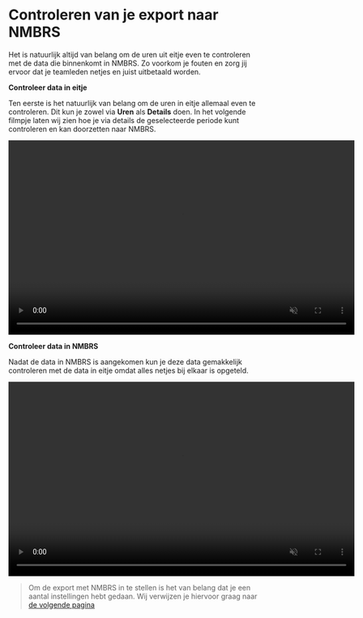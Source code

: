 # Controleren van je export naar NMBRS

Het is natuurlijk altijd van belang om de uren uit eitje even te controleren met de data die binnenkomt in NMBRS. Zo voorkom je fouten en zorg jij ervoor dat je teamleden netjes en juist uitbetaald worden.


**Controleer data in eitje**

Ten eerste is het natuurlijk van belang om de uren in eitje allemaal even te controleren. Dit kun je zowel via **Uren** als **Details** doen. In het volgende filmpje laten wij zien hoe je via details de geselecteerde periode kunt controleren en kan doorzetten naar NMBRS.

<video controls
       muted 
       src="/assets/controleerExport.mov"
       width="683"
       height="384">
</video>


**Controleer data in NMBRS**

Nadat de data in NMBRS is aangekomen kun je deze data gemakkelijk controleren met de data in eitje omdat alles netjes bij elkaar is opgeteld.

<video controls
       muted 
       src="/assets/controleerNmbrs.mov"
       width="683"
       height="384">
</video>


> Om de export met NMBRS in te stellen is het van belang dat je een aantal instellingen hebt gedaan. Wij verwijzen je hiervoor graag naar [de volgende pagina](/koppelingen?id=nmbrs)